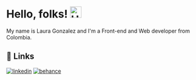 # Hello, folks! <img src="https://media.giphy.com/media/hvRJCLFzcasrR4ia7z/giphy.gif" width="30" alt="Hello" />

My name is Laura Gonzalez and I'm a Front-end and Web developer from Colombia.

## &#128279; Links

[![linkedin](https://img.shields.io/badge/LinkedIn-0A66C2?style=for-the-badge&logo=LinkedIn&logoColor=white)](https://www.linkedin.com/in/laura-gonzalez-zuluaga/) [![behance](https://img.shields.io/badge/Behance-1769FF?style=for-the-badge&logo=Behance&logoColor=white)](https://www.behance.net/lauragonzalezweb)

<!--
**lauragonzalezz/lauragonzalezz** is a ✨ _special_ ✨ repository because its `README.md` (this file) appears on your GitHub profile.

Here are some ideas to get you started:

- 🔭 I’m currently working on ...
- 🌱 I’m currently learning ...
- 👯 I’m looking to collaborate on ...
- 🤔 I’m looking for help with ...
- 💬 Ask me about ...
- 📫 How to reach me: ...
- 😄 Pronouns: ...
- ⚡ Fun fact: ...
-->
